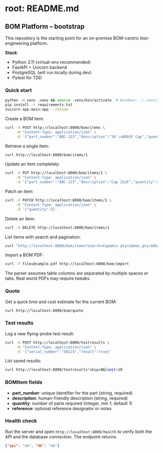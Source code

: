 # root: README.md
## BOM Platform – bootstrap

This repository is the starting point for an on-premise BOM-centric test-engineering platform.

**Stack**:  
- Python 3.11 (virtual-env recommended)  
- FastAPI + Uvicorn backend  
- PostgreSQL (will run locally during dev)  
- Pytest for TDD

### Quick start
```bash
python -m venv .venv && source .venv/bin/activate  # Windows: .\.venv\Scripts\activate
pip install -r requirements.txt
uvicorn app.main:app --reload
```

Create a BOM item:
```bash
curl -X POST http://localhost:8000/bom/items \
     -H "Content-Type: application/json" \
     -d '{"part_number":"ABC-123","description":"10 \u00b5F Cap","quantity":2}'
```

Retrieve a single item:
```bash
curl http://localhost:8000/bom/items/1
```

Update an item completely:
```bash
curl -X PUT http://localhost:8000/bom/items/1 \
     -H "Content-Type: application/json" \
     -d '{"part_number":"ABC-123","description":"Cap 22uF","quantity":3}'
```

Patch an item:
```bash
curl -X PATCH http://localhost:8000/bom/items/1 \
     -H "Content-Type: application/json" \
     -d '{"quantity":5}'
```

Delete an item:
```bash
curl -X DELETE http://localhost:8000/bom/items/1
```

List items with search and pagination:
```bash
curl "http://localhost:8000/bom/items?search=Cap&min_qty=1&max_qty=10&skip=0&limit=20"
```

Import a BOM PDF:
```bash
curl -F file=@sample.pdf http://localhost:8000/bom/import
```
The parser assumes table columns are separated by multiple spaces or tabs. Real
world PDFs may require tweaks.

### Quote

Get a quick time and cost estimate for the current BOM:

```bash
curl http://localhost:8000/bom/quote
```

### Test results

Log a new flying-probe test result:

```bash
curl -X POST http://localhost:8000/testresults \
     -H "Content-Type: application/json" \
     -d '{"serial_number":"SN123","result":true}'
```

List saved results:

```bash
curl http://localhost:8000/testresults?skip=0&limit=10
```

### BOMItem fields
- **part_number**: unique identifier for the part (string, required)
- **description**: human-friendly description (string, required)
- **quantity**: number of parts required (integer, min 1, default 1)
- **reference**: optional reference designator or notes

### Health check

Run the server and open `http://localhost:8000/health` to verify both the API
and the database connection. The endpoint returns:

```json
{"api": "ok", "db": "ok"}
```
